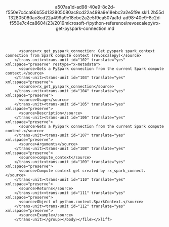 <?xml version="1.0"?><xliff version="1.2" xmlns="urn:oasis:names:tc:xliff:document:1.2" xmlns:xsi="http://www.w3.org/2001/XMLSchema-instance" xsi:schemaLocation="urn:oasis:names:tc:xliff:document:1.2 xliff-core-1.2-transitional.xsd"><file datatype="xml" original="rx-get-pyspark-connection.md" source-language="en-US" target-language="en-US"><header><tool tool-id="mdxliff" tool-name="mdxliff" tool-version="1.0-1931010" tool-company="Microsoft" /><xliffext:skl_file_name xmlns:xliffext="urn:microsoft:content:schema:xliffextensions">a507aa1d-ad98-40e9-8c2d-f550e7c4ca86b55d132805080ac8cd22a499a9e18ebc2a2e5f9e.skl</xliffext:skl_file_name><xliffext:version xmlns:xliffext="urn:microsoft:content:schema:xliffextensions">1.2</xliffext:version><xliffext:ms.openlocfilehash xmlns:xliffext="urn:microsoft:content:schema:xliffextensions">b55d132805080ac8cd22a499a9e18ebc2a2e5f9e</xliffext:ms.openlocfilehash><xliffext:ms.sourcegitcommit xmlns:xliffext="urn:microsoft:content:schema:xliffextensions">a507aa1d-ad98-40e9-8c2d-f550e7c4ca86</xliffext:ms.sourcegitcommit><xliffext:ms.lasthandoff xmlns:xliffext="urn:microsoft:content:schema:xliffextensions">04/23/2019</xliffext:ms.lasthandoff><xliffext:ms.openlocfilepath xmlns:xliffext="urn:microsoft:content:schema:xliffextensions">microsoft-r\python-reference\revoscalepy\rx-get-pyspark-connection.md</xliffext:ms.openlocfilepath></header><body><group id="content" extype="content"><trans-unit id="101" translate="yes" xml:space="preserve" restype="x-metadata">
          <source>rx_get_pyspark_connection: Get pyspark spark_context connection from Spark compute context (revoscalepy)</source>
        </trans-unit><trans-unit id="102" translate="yes" xml:space="preserve" restype="x-metadata">
          <source>Gets a PySpark connection from the current Spark compute context.</source>
        </trans-unit><trans-unit id="103" translate="yes" xml:space="preserve">
          <source>rx_get_pyspark_connection</source>
        </trans-unit><trans-unit id="104" translate="yes" xml:space="preserve">
          <source>Usage</source>
        </trans-unit><trans-unit id="105" translate="yes" xml:space="preserve">
          <source>Description</source>
        </trans-unit><trans-unit id="106" translate="yes" xml:space="preserve">
          <source>Gets a PySpark connection from the current Spark compute context.</source>
        </trans-unit><trans-unit id="107" translate="yes" xml:space="preserve">
          <source>Arguments</source>
        </trans-unit><trans-unit id="108" translate="yes" xml:space="preserve">
          <source>compute_context</source>
        </trans-unit><trans-unit id="109" translate="yes" xml:space="preserve">
          <source>Compute context get created by rx_spark_connect.</source>
        </trans-unit><trans-unit id="110" translate="yes" xml:space="preserve">
          <source>Returns</source>
        </trans-unit><trans-unit id="111" translate="yes" xml:space="preserve">
          <source>Object of python.context.SparkContext.</source>
        </trans-unit><trans-unit id="112" translate="yes" xml:space="preserve">
          <source>Example</source>
        </trans-unit></group></body></file></xliff>